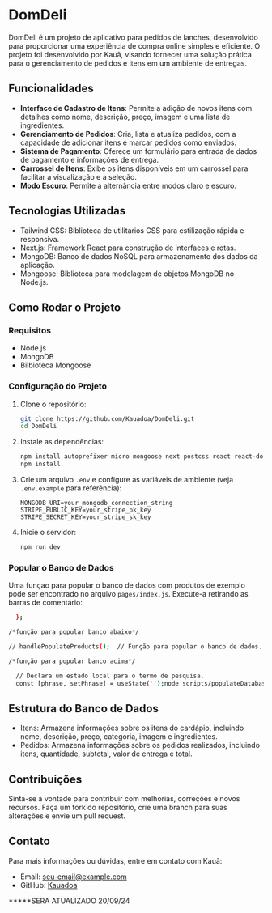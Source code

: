 # DomDeli

DomDeli é um projeto de aplicativo para pedidos de lanches, desenvolvido para proporcionar uma experiência de compra online simples e eficiente. O projeto foi desenvolvido por Kauã, visando fornecer uma solução prática para o gerenciamento de pedidos e itens em um ambiente de entregas.

## Funcionalidades

- **Interface de Cadastro de Itens**: Permite a adição de novos itens com detalhes como nome, descrição, preço, imagem e uma lista de ingredientes.
- **Gerenciamento de Pedidos**: Cria, lista e atualiza pedidos, com a capacidade de adicionar itens e marcar pedidos como enviados.
- **Sistema de Pagamento**: Oferece um formulário para entrada de dados de pagamento e informações de entrega.
- **Carrossel de Itens**: Exibe os itens disponíveis em um carrossel para facilitar a visualização e a seleção.
- **Modo Escuro**: Permite a alternância entre modos claro e escuro.
## Tecnologias Utilizadas

- Tailwind CSS: Biblioteca de utilitários CSS para estilização rápida e responsiva.
- Next.js: Framework React para construção de interfaces e rotas.
- MongoDB: Banco de dados NoSQL para armazenamento dos dados da aplicação.
- Mongoose: Biblioteca para modelagem de objetos MongoDB no Node.js.


## Como Rodar o Projeto

### Requisitos

- Node.js
- MongoDB
- Bilbioteca Mongoose

### Configuração do Projeto

1. Clone o repositório:
   ```bash
   git clone https://github.com/Kauadoa/DomDeli.git
   cd DomDeli
   ```

2. Instale as dependências:
   ```bash
   npm install autoprefixer micro mongoose next postcss react react-dom react-slick slick-carousel stripe sweetalert2 tailwind-scrollbar-hide tailwindcss use-local-storage-state
   npm install
   ```

3. Crie um arquivo `.env` e configure as variáveis de ambiente (veja `.env.example` para referência):
   ```plaintext
   MONGODB_URI=your_mongodb_connection_string
   STRIPE_PUBLIC_KEY=your_stripe_pk_key
   STRIPE_SECRET_KEY=your_stripe_sk_key
   ```

4. Inicie o servidor:
   ```bash
   npm run dev
   ```

### Popular o Banco de Dados

Uma funçao para popular o banco de dados com produtos de exemplo pode ser encontrado no arquivo `pages/index.js`. Execute-a retirando as barras de comentário:
```bash
  };

/*função para popular banco abaixo*/

// handlePopulateProducts();  // Função para popular o banco de dados. /*Retire as barras do começo esta linha de comando e recarregue a pagina inicial, volte e adicione-as novamente para funcionamento o correto do projeto*/  

/*função para popular banco acima*/

  // Declara um estado local para o termo de pesquisa.
  const [phrase, setPhrase] = useState('');node scripts/populateDatabase.js
```

## Estrutura do Banco de Dados

- Itens: Armazena informações sobre os itens do cardápio, incluindo nome, descrição, preço, categoria, imagem e ingredientes.
- Pedidos: Armazena informações sobre os pedidos realizados, incluindo itens, quantidade, subtotal, valor de entrega e total.

## Contribuições

Sinta-se à vontade para contribuir com melhorias, correções e novos recursos. Faça um fork do repositório, crie uma branch para suas alterações e envie um pull request.

## Contato

Para mais informações ou dúvidas, entre em contato com Kauã:
- Email: [seu-email@example.com](mailto:seu-email@example.com)
- GitHub: [Kauadoa](https://github.com/Kauadoa)

*****SERA ATUALIZADO 20/09/24
